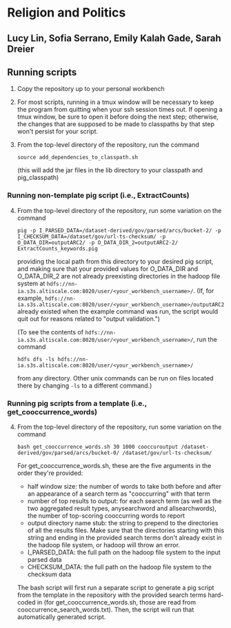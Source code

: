 # Religion and Politics
## Lucy Lin, Sofia Serrano, Emily Kalah Gade, Sarah Dreier

## Running scripts

1. Copy the repository up to your personal workbench

2. For most scripts, running in a tmux window will be necessary to keep the program from quitting when your ssh session times out. If opening a tmux window, be sure to open it before doing the next step; otherwise, the changes that are supposed to be made to classpaths by that step won't persist for your script.

3. From the top-level directory of the repository, run the command

   ```
   source add_dependencies_to_classpath.sh
   ```

   (this will add the jar files in the lib directory to your classpath and pig_classpath)
   
### Running non-template pig script (i.e., ExtractCounts)

4. From the top-level directory of the repository, run some variation on the command

   ```
   pig -p I_PARSED_DATA=/dataset-derived/gov/parsed/arcs/bucket-2/ -p I_CHECKSUM_DATA=/dataset/gov/url-ts-checksum/ -p O_DATA_DIR=outputARC2/ -p O_DATA_DIR_2=outputARC2-2/ ExtractCounts_keywords.pig
   ```

   providing the local path from this directory to your desired pig script, and making sure that your provided values for O_DATA_DIR and O_DATA_DIR_2 are not already preexisting directories in the hadoop file system at `hdfs://nn-ia.s3s.altiscale.com:8020/user/<your_workbench_username>/`. (If, for example, `hdfs://nn-ia.s3s.altiscale.com:8020/user/<your_workbench_username>/outputARC2` already existed when the example command was run, the script would quit out for reasons related to "output validation.")
   
   (To see the contents of `hdfs://nn-ia.s3s.altiscale.com:8020/user/<your_workbench_username>/`, run the command
   
   ```
   hdfs dfs -ls hdfs://nn-ia.s3s.altiscale.com:8020/user/<your_workbench_username>/
   ``` 
   
   from any directory. Other unix commands can be run on files located there by changing `-ls` to a different command.)
   
### Running pig scripts from a template (i.e., get_cooccurrence_words)

4. From the top-level directory of the repository, run some variation on the command

   ```
   bash get_cooccurrence_words.sh 30 1000 cooccuroutput /dataset-derived/gov/parsed/arcs/bucket-0/ /dataset/gov/url-ts-checksum/
   ```

   For get_cooccurrence_words.sh, these are the five arguments in the order they're provided:
   
   * half window size: the number of words to take both before and after an appearance of a search term as "cooccurring" with that term
   * number of top results to output: for each search term (as well as the two aggregated result types, anysearchword and allsearchwords), the number of top-scoring cooccurring words to report
   * output directory name stub: the string to prepend to the directories of all the results files. Make sure that the directories starting with this string and ending in the provided search terms don't already exist in the hadoop file system, or hadoop will throw an error.
   * I_PARSED_DATA: the full path on the hadoop file system to the input parsed data
   * CHECKSUM_DATA: the full path on the hadoop file system to the checksum data
   
   The bash script will first run a separate script to generate a pig script from the template in the repository with the provided search terms hard-coded in (for get_cooccurrence_words.sh, those are read from cooccurrence_search_words.txt). Then, the script will run that automatically generated script.
